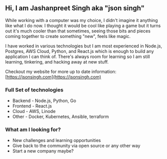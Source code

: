 ## Hi, I am Jashanpreet Singh aka "json singh"

While working with a computer was my choice, I didn't imagine it anything like what I do now. I thought it would be cool like playing a game but it turns out it's much cooler than that sometimes, seeing those bits and pieces coming together to create something "new", feels like magic.

I have worked in various technologies but I am most experienced in Node.js, Postgres, AWS Cloud, Python, and React.js which is enough to build any application I can think of. There's always room for learning so I am still learning, tinkering, and hacking away at new stuff.

Checkout my website for more up to date information: [https://jsonsingh.com](https://jsonsingh.com)

### Full Set of technologies

- Backend - Node.js, Python, Go
- Frontend - React.js
- Cloud - AWS, Linode
- Other - Docker, Kubernetes, Ansible, terraform

### What am I looking for?

- New challenges and learning opportunities
- Give back to the community via open source or any other way
- Start a new company maybe?
